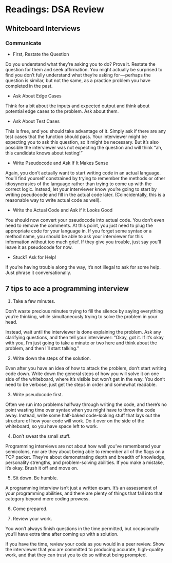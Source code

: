 # Readings: DSA Review

## Whiteboard Interviews

### Communicate

- First, Restate the Question

Do you understand what they’re asking you to do? Prove it. Restate the question for them and seek affirmation. You might actually be surprised to find you don’t fully understand what they’re asking for — perhaps the question is similar, but not the same, as a practice problem you have completed in the past.

- Ask About Edge Cases

Think for a bit about the inputs and expected output and think about potential edge cases to the problem. Ask about them.

- Ask About Test Cases

This is free, and you should take advantage of it. Simply ask if there are any test cases that the function should pass. Your interviewer might be expecting you to ask this question, so it might be necessary. But it’s also possible the interviewer was not expecting the question and will think “ah, this candidate knows about testing!”

- Write Pseudocode and Ask If It Makes Sense

Again, you don’t actually want to start writing code in an actual language. You’ll find yourself constrained by trying to remember the methods or other idiosyncrasies of the language rather than trying to come up with the correct logic. Instead, let your interviewer know you’re going to start by writing pseudocode and fill in the actual code later. (Coincidentally, this is a reasonable way to write actual code as well).

- Write the Actual Code and Ask if it Looks Good

You should now convert your pseudocode into actual code. You don’t even need to remove the comments. At this point, you just need to plug the appropriate code for your language in. If you forget some syntax or a method name, you should be able to ask your interviewer for this information without too much grief. If they give you trouble, just say you’ll leave it as pseudocode for now.

- Stuck? Ask for Help!

If you’re having trouble along the way, it’s not illegal to ask for some help. Just phrase it conversationally.

## 7 tips to ace a programming interview

1) Take a few minutes.

Don’t waste precious minutes trying to fill the silence by saying everything you’re thinking, while simultaneously trying to solve the problem in your head.

Instead, wait until the interviewer is done explaining the problem. Ask any clarifying questions, and then tell your interviewer:
“Okay, got it. If it’s okay with you, I’m just going to take a minute or two here and think about the problem, and then I’ll start talking.”

2) Write down the steps of the solution.

Even after you have an idea of how to attack the problem, don’t start writing code down. Write down the general steps of how you will solve it on one side of the whiteboard, where it’s visible but won’t get in the way. You don’t need to be verbose, just get the steps in order and somewhat readable.

3) Write pseudocode first.

Often we run into problems halfway through writing the code, and there’s no point wasting time over syntax when you might have to throw the code away. Instead, write some half-baked code-looking stuff that lays out the structure of how your code will work. Do it over on the side of the whiteboard, so you have space left to work.

4) Don’t sweat the small stuff.

Programming interviews are not about how well you’ve remembered your semicolons, nor are they about being able to remember all of the flags on a TCP packet. They’re about demonstrating depth and breadth of knowledge, personality strengths, and problem-solving abilities. If you make a mistake, it’s okay. Brush it off and move on.

5) Sit down. Be humble.

A programming interview isn’t just a written exam. It’s an assessment of your programming abilities, and there are plenty of things that fall into that category beyond mere coding prowess.

6) Come prepared.

7) Review your work.

You won’t always finish questions in the time permitted, but occasionally you’ll have extra time after coming up with a solution.

If you have the time, review your code as you would in a peer review. Show the interviewer that you are committed to producing accurate, high-quality work, and that they can trust you to do so without being prompted.


